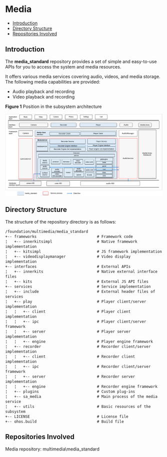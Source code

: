 # Media<a name="EN-US_TOPIC_0000001147574647"></a>

-   [Introduction](#section1158716411637)
-   [Directory Structure](#section161941989596)
-   [Repositories Involved](#section1533973044317)
 
## Introduction<a name="section1158716411637"></a>

The  **media\_standard**  repository provides a set of simple and easy-to-use APIs for you to access the system and media resources.

It offers various media services covering audio, videos, and media storage. The following media capabilities are provided:

-   Audio playback and recording
-   Video playback and recording

**Figure  1**  Position in the subsystem architecture<a name="fig99659301300"></a>  


![](figures/en-us_image_0000001105973932.png)

## Directory Structure<a name="section161941989596"></a>

The structure of the repository directory is as follows:
```
/foundation/multimedia/media_standard
+-- frameworks                           # Framework code
¦   +-- innerkitsimpl                    # Native framework implementation
¦   +-- kitsimpl                         # JS framework implementation
¦   +-- videodisplaymanager              # Video display implementation
+-- interfaces                           # External APIs
¦   +-- innerkits                        # Native external interface files
¦   +-- kits                             # External JS API files
+-- services                             # Service implementation
¦   +-- include                          # External header files of services
¦   +-- play                             # Player client/server implementation
¦   ¦   +-- client                       # Player client implementation
¦   ¦   +-- ipc                          # Player client/server framework
¦   ¦   +-- server                       # Player server implementation
¦   ¦   +-- engine                       # Player engine framework
¦   +-- recorder                         # Recorder client/server implementation
¦   ¦   +-- client                       # Recorder client implementation
¦   ¦   +-- ipc                          # Recorder client/server framework
¦   ¦   +-- server                       # Recorder server implementation
¦   ¦   +-- engine                       # Recorder engine framework
¦   +-- plugins                          # Custom plug-ins
¦   +-- sa_media                         # Main process of the media service
¦   +-- utils                            # Basic resources of the subsystem
+-- LICENSE                              # License file
+-- ohos.build                           # Build file
```

## Repositories Involved<a name="section1533973044317"></a>

Media repository: multimedia\media_standard